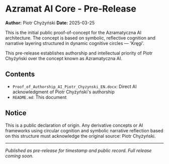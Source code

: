 # Azramat AI Core - Pre-Release

**Author:** Piotr Chyżyński
**Date:** 2025-03-25

This is the initial public proof-of-concept for the Azramatyczna AI architecture.
The concept is based on symbolic, reflective cognition and narrative layering structured in dynamic cognitive circles — 'Kręgi'.

This pre-release establishes authorship and intellectual priority of Piotr Chyżyński over the concept known as Azramatyczna AI.

## Contents
- `Proof_of_Authorship_AI_Piotr_Chyzynski_EN.docx`: Direct AI acknowledgment of Piotr Chyżyński's authorship
- `README.md`: This document

## Notice
This is a public declaration of origin. Any derivative concepts or AI frameworks using circular cognition and symbolic narrative reflection based on this structure must acknowledge the original source: Piotr Chyżyński.

---
_Published as pre-release for timestamp and public record. Full release coming soon._